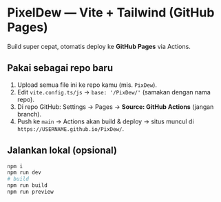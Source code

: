 # PixelDew — Vite + Tailwind (GitHub Pages)

Build super cepat, otomatis deploy ke **GitHub Pages** via Actions.

## Pakai sebagai repo baru
1. Upload semua file ini ke repo kamu (mis. `PixDew`).
2. Edit `vite.config.ts/js` → `base: '/PixDew/'` (samakan dengan nama repo).
3. Di repo GitHub: Settings → Pages → **Source: GitHub Actions** (jangan branch).
4. Push ke `main` → Actions akan build & deploy → situs muncul di `https://USERNAME.github.io/PixDew/`.

## Jalankan lokal (opsional)
```bash
npm i
npm run dev
# build
npm run build
npm run preview
```
